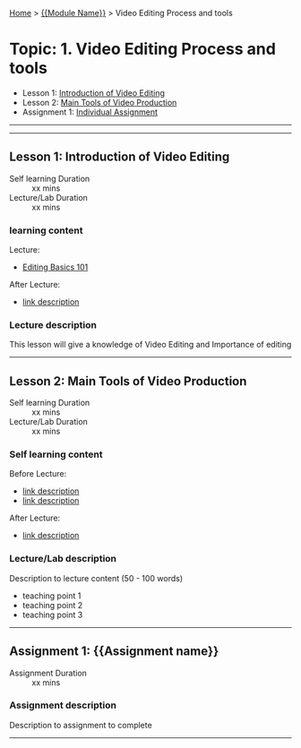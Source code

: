 [Home](../README.md) > [{{Module Name}}](./README.md) > Video Editing Process and tools

# Topic: 1.	Video Editing Process and tools

* Lesson 1: [Introduction of Video Editing](#lesson-1)
* Lesson 2: [Main Tools of Video Production ](#lesson-1)
* Assignment 1: [Individual Assignment ](#assignment-1)

---
---

## Lesson 1: Introduction of Video Editing

<dl>
<dt>Self learning Duration</dt>
<dd>xx mins</dd>
<dt>Lecture/Lab Duration</dt>
<dd>xx mins</dd>
</dl>

### learning content

Lecture:

* [Editing Basics 101](https://www.youtube.com/watch?v=t7OHvkQtaME)

After Lecture:

* [link description](./#)

### Lecture description

This lesson will give a knowledge of Video Editing and Importance of editing 

---
## Lesson 2: Main Tools of Video Production 

<dl>
<dt>Self learning Duration</dt>
<dd>xx mins</dd>
<dt>Lecture/Lab Duration</dt>
<dd>xx mins</dd>
</dl>

### Self learning content

Before Lecture:

* [link description](./#)
* [link description](./#)

After Lecture:

* [link description](./#)

### Lecture/Lab description

Description to lecture content (50 - 100 words)

* teaching point 1
* teaching point 2
* teaching point 3

---

## Assignment 1: {{Assignment name}}

<dl>
<dt>Assignment Duration</dt>
<dd>xx mins</dd>
</dl>

### Assignment description

Description to assignment to complete

---

